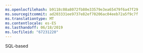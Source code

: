 ```yaml
---
ms.openlocfilehash: b9118c08a8072fb80e33579e3ea65479f6a47f29
ms.sourcegitcommit: ad203331ee9737e82ef70206ac04eeb72a5f9c7f
ms.translationtype: MT
ms.contentlocale: es-ES
ms.lasthandoff: 06/18/2019
ms.locfileid: "67231220"
---
```

SQL-based